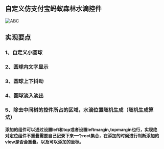## 自定义仿支付宝蚂蚁森林水滴控件

 ![ABC](https://github.com/xiaohaibin/CustomWaterView/blob/master/screenshot/gif.gif) 


## 实现要点

### 1、自定义小圆球

### 2、圆球内文字显示

### 3、圆球上下抖动

### 4、圆球淡入淡出

### 5、除去中间树的控件所占的区域，水滴位置随机生成（随机生成算法）

#### 添加的组件可以通过设置left和top或者设置leftmargin,topmargin也行，实现绝对定位组件不重叠需要自己记录下来一个rect集合，在添加的时候进行判断添加的view是否会重叠。以及可以添加的坐标。